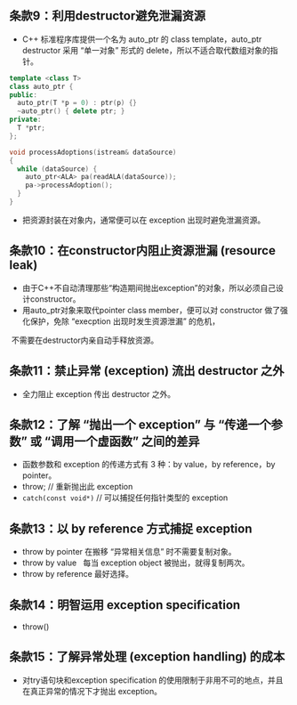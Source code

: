 <!--
 * @Author: Clark
 * @Email: haixuanwoTxh@gmail.com
 * @Date: 2024-11-14 11:48:04
 * @LastEditors: Clark
 * @LastEditTime: 2024-11-14 11:54:21
 * @Description: file content
-->

## 条款9：利用destructor避免泄漏资源

* C++ 标准程序库提供一个名为 auto_ptr 的 class template，auto_ptr destructor 采用 “单一对象” 形式的 delete，所以不适合取代数组对象的指针。

```cpp
template <class T>
class auto_ptr {
public:
  auto_ptr(T *p = 0) : ptr(p) {}
  ~auto_ptr() { delete ptr; }
private:
  T *ptr;
};
```

```cpp
void processAdoptions(istream& dataSource)
{
  while (dataSource) {
    auto_ptr<ALA> pa(readALA(dataSource));
    pa->processAdoption();
  }
}
```

* 把资源封装在对象内，通常便可以在 exception 出现时避免泄漏资源。

## 条款10：在constructor内阻止资源泄漏 (resource leak)

* 由于C++不自动清理那些“构造期间抛出exception”的对象，所以必须自己设计constructor。
* 用auto_ptr对象来取代pointer class member，便可以对 constructor 做了强化保护，免除 “execption 出现时发生资源泄漏” 的危机，

 不需要在destructor内亲自动手释放资源。


## 条款11：禁止异常 (exception) 流出 destructor 之外

* 全力阻止 exception 传出 destructor 之外。

## 条款12：了解 “抛出一个 exception” 与 “传递一个参数” 或 “调用一个虚函数” 之间的差异

* 函数参数和 exception 的传递方式有 3 种：by value，by reference，by pointer。
* throw;  // 重新抛出此 exception
* `catch(const void*)`  // 可以捕捉任何指针类型的 exception

## 条款13：以 by reference 方式捕捉 exception

* throw by pointer 在搬移 “异常相关信息” 时不需要复制对象。
* throw by value   每当 exception object 被抛出，就得复制两次。
* throw by reference 最好选择。

## 条款14：明智运用 exception specification

* throw()

## 条款15：了解异常处理 (exception handling) 的成本

* 对try语句块和exception specification 的使用限制于非用不可的地点，并且在真正异常的情况下才抛出 exception。
